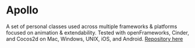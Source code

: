 # Apollo

A set of personal classes used across multiple frameworks & platforms focused on animation & extendability.
Tested with openFrameworks, Cinder, and Cocos2d on Mac, Windows, UNIX, iOS, and Android.
[Repository here](https://github.com/tomorrowevening/Apollo)
